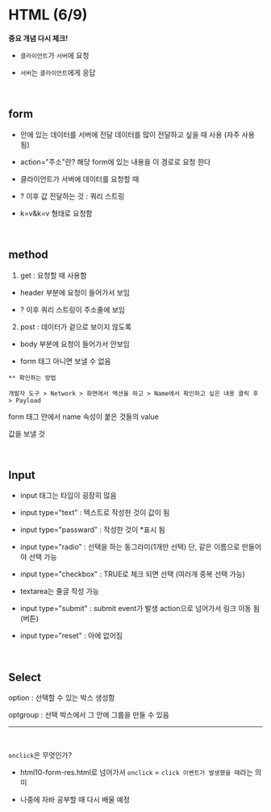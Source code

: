 # HTML (6/9)

**중요 개념 다시 체크!**

- `클라이언트`가 `서버`에 요청

- `서버`는 `클라이언트`에게 응답

<br>

## **form** 
- 안에 있는 데이터를 서버에 전달
데이터를 많이 전달하고 싶을 때 사용 (자주 사용됨)

- action="주소"란?
해당 form에 있는 내용을 이 경로로 요청 한다

- 클라이언트가 서버에 데이터를 요청할 때

- ? 이후 값 전달하는 것 : 쿼리 스트링

- k=v&k=v 형태로 요청함

<br>

## **method**
1) get : 요청할 때 사용함

- header 부분에 요청이 들어가서 보임

- ? 이후 쿼리 스트링이 주소줄에 보임

2) post : 데이터가 겉으로 보이지 않도록

- body 부분에 요청이 들어가서 안보임

- form 태그 아니면 보낼 수 없음

```
** 확인하는 방법

개발자 도구 > Network > 화면에서 액션을 하고 > Name에서 확인하고 싶은 내용 클릭 후 > Payload
```

form 태그 안에서
name 속성이 붙은 것들의 value 

값을 보낼 것

<br>

## **Input**

- input 태그는 타입이 굉장히 많음

- input type="text" : 텍스트로 작성한 것이 값이 됨

- input type="passward" : 작성한 것이 *표시 됨

- input type="radio" : 선택을 하는 동그라미(1개만 선택) 단, 같은 이름으로 만들어야 선택 가능

- input type="checkbox" : TRUE로 체크 되면 선택 (여러개 중복 선택 가능)

- textarea는 줄글 작성 가능

- input type="submit" :  submit event가 발생
action으로 넘어가서 링크 이동 됨 (버튼)

- input type="reset" :  아에 없어짐

<br>

## **Select**

option : 선택할 수 있는 박스 생성함

optgroup : 선택 박스에서 그 안에 그룹을 만들 수 있음


___
<br>

`onclick`은 무엇인가?

- html10-form-res.html로 넘어가서
`onclick` = `click 이벤트가 발생했을 때`라는 의미

- 나중에 자바 공부할 때 다시 배울 예정